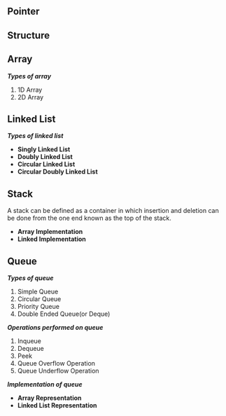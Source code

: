 ## Pointer 
## Structure
## Array 
___Types of array___
1. 1D Array
2. 2D Array
## Linked List
___Types of linked list___
* **Singly Linked List**
* **Doubly Linked List**
* **Circular Linked List**
* **Circular Doubly Linked List**
## Stack
A stack can be defined as a container in which insertion and deletion can be done from the one end known as the top of the stack.
* **Array Implementation**
* **Linked Implementation**
## Queue
___Types of queue___
1. Simple Queue
2. Circular Queue
3. Priority Queue
4. Double Ended Queue(or Deque)

___Operations performed on queue___

1. Inqueue
2. Dequeue
3. Peek
4. Queue Overflow Operation 
5. Queue Underflow Operation

___Implementation of queue___

* **Array Representation**
* **Linked List Representation**
<!-- ## Circular Linked List
1. Insertion At Beginning 
2. Deletion At Beginning
3. Insertion At End
4. Deletion At End -->
